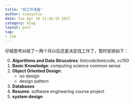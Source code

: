 ```yaml
---
title: "找工作准备"
author: xiaoyuliu
date: Tue Apr 18 11:26:15 2017
category: blog
layout: post
tag:
- job
---
```


仔细思考纠结了一两个月以后还是决定找工作了，暂时安排如下：

0. **Algorithms and Data Strucutres**: lintcode/leetcode, cc150
1. **Basic Knowledge**: computing science common sense
2. **Object Oriented Design**: 
    - oo design
    - design pattern
3. **Databases**
4. **Resume**: software engineering course project
5. **system design**